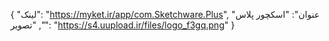 {
  "لینک": "https://myket.ir/app/com.Sketchware.Plus",
  "عنوان": "اسکچور پلاس ",
  "تصویر": "https://s4.uupload.ir/files/logo_f3gq.png"
}
